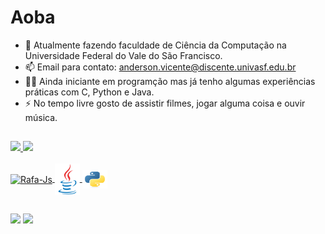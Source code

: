 # Aoba

- 🌱 Atualmente fazendo faculdade de Ciência da Computação na Universidade Federal do Vale do São Francisco.
- 📫 Email para contato: anderson.vicente@discente.univasf.edu.br
- 👨‍💻 Ainda iniciante em programção mas já tenho algumas experiências práticas com C, Python e Java.
- ⚡ No tempo livre gosto de assistir filmes, jogar alguma coisa e ouvir música.
##
 <div>
  <a href="https://github.com/4ndersu">
  <img height="180em" src="https://github-readme-stats.vercel.app/api?username=4ndersu&show_icons=true&theme=merko&include_all_commits=true&count_private=true"/>
    <img height="180em" src="https://github-readme-stats.vercel.app/api/top-langs/?username=4ndersu&layout=compact&langs_count=7&theme=merko"/>
<div style="display: inline_block"><br>
  <img align="center" alt="Rafa-Js" height="30" width="40" src="https://devicon-website.vercel.app/api/c/original.svg">
  <img align="center" alt="Rafa-Js" height="50" width="40" src="https://github.com/devicons/devicon/blob/master/icons/java/java-original.svg">
  <img align="center" alt="Rafa-Js" height="30" width="40" src="https://github.com/devicons/devicon/blob/master/icons/python/python-original.svg">

  ##
 <a href="https://www.instagram.com/andersu_joestar" target="_blank"><img src="https://img.shields.io/badge/Instagram-E4405F?style=for-the-badge&logo=instagram&logoColor=white" target="_blank"></a> 
   <a href = "mailto:anderson.vicente@discente.univasf.edu.br"><img src="https://img.shields.io/badge/-Gmail-%23333?style=for-the-badge&logo=gmail&logoColor=blue" target="_blank"></a>

